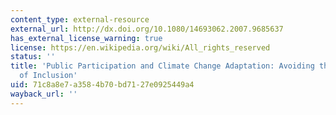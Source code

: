 ```yaml
---
content_type: external-resource
external_url: http://dx.doi.org/10.1080/14693062.2007.9685637
has_external_license_warning: true
license: https://en.wikipedia.org/wiki/All_rights_reserved
status: ''
title: 'Public Participation and Climate Change Adaptation: Avoiding the Illusion
  of Inclusion'
uid: 71c8a8e7-a358-4b70-bd71-27e0925449a4
wayback_url: ''
---
```

